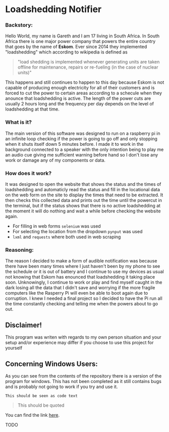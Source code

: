 # Loadshedding Notifier
### Backstory:

Hello World, my name is Gareth and I am 17 living in South Africa. In South Africa there is one major power company that powers the entire country that goes by the name of **Eskom**. Ever since 2014 they implemented "loadshedding" which according to wikipedia is defined as 

> "load shedding is implemented whenever generating units are taken offline for maintenance, repairs or re-fueling (in the case of nuclear units)"

This happens and still continues to happen to this day because Eskom is not capable of producing enough electricity for all of their customers and is forced to cut the power to certain areas according to a schecule when they anounce that loadshedding is active. The length of the power cuts are usually 2 hours long and the frequency per day depends on the level of loadshedding at that time.

### What is it?

The main version of this software was designed to run on a raspberry pi in an infinite loop checking if the power is going to go off and only stopping when it shuts itself down 5 minutes before. I made it to work in the background connected to a speaker with the only intention being to play me an audio cue giving me sufficient warning before hand so I don't lose any work or damage any of my components or data.

### How does it work?

It was designed to open the website that shows the status and the times of loadshedding and automaticly read the status and fill in the locational data on the web form on the site to display the times that need to be extracted. It then checks this collected data and prints out the time until the powercut in the terminal, but if the status shows that there is no active loadshedding at the moment it will do nothing and wait a while before checking the website again.

- For filling in web forms `selenium` was used
- For selecting the location from the dropdown `pynput` was used
- `lxml` and `requests` where both used in web scraping

### Reasoning:

The reason I decided to make a form of audible notification was because there have been many times where I just haven't been by my phone to see the schedule or it is out of battery and I continue to use my devices as usual not knowing that Eskom has enounced that loadshedding it taking place soon. Unknowingly, I continue to work or play and find myself caught in the dark losing all the data that I didn't save and worrying if the more fragile computers like the Rasperry Pi will even be able to boot again due to corruption. I knew I needed a final project so I decided to have the Pi run all the time constantly checking and telling me when the powers about to go out.

## Disclaimer!

This program was writen with regards to my own person situation and your setup and/or experience may differ if you choose to use this project for yourself

## Concerning Windows Users:

As you can see from the contents of the repository there is a version of the program for windows. This has not been completed as it still contains bugs and is probably not going to work if you try and use it.

`This should be seen as code text`

> This should be quoted

You can find the link [here](https://loadshedding.eskom.co.za/loadshedding/description).

TODO
